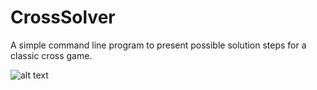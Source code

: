 # CrossSolver
A simple command line program to present possible solution steps for a classic cross game.

![alt text](https://github.com/adam-p/markdown-here/raw/master/src/Spielzug_von_Solitaer.gif "Logo Title Text 1")
